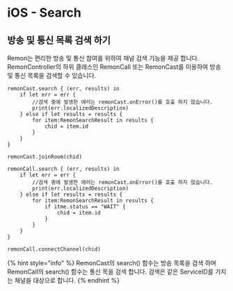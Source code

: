# iOS - Search

## 방송 및 통신 목록 검색 하기

Remon는 편리한 방송 및 통신 참여를 위하여 채널 검색 기능을 제공 합니다. RemonController의 하위 클래스인 RemonCall 또는 RemonCast를 이용하여 방송 및 통신 목록을 검색할 수 있습니다.

```
remonCast.search { (err, results) in 
    if let err = err {
        //검색 중에 발생한 에러는 remonCast.onError()를 호출 하지 않습니다.
        print(err.localizedDescription)
    } else if let results = results {
        for item:RemonSearchResult in results {
            chid = item.id
        }
    }
}

remonCast.joinRoom(chid)
```

```text
remonCall.search { (err, results) in 
    if let err = err {
        //검색 중에 발생한 에러는 remonCast.onError()를 호출 하지 않습니다.
        print(err.localizedDescription)
    } else if let results = results {
        for item:RemonSearchResult in results {
            if itme.status == "WAIT" {
                chid = item.id
            }
        }
    }
}

remonCall.connectChannel(chid)
```

{% hint style="info" %}
RemonCast의 search\(\) 함수는 방송 목록을 검색 하며 RemonCall의 search\(\) 함수는 통신 목을 검색 합니다. 검색은 같은 ServiceID를 가지는 채널을 대상으로 합니다.
{% endhint %}



